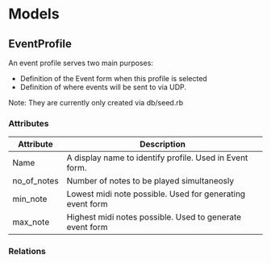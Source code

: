 # Models

## EventProfile

An event profile serves two main purposes:

* Definition of the Event form when this profile is selected
* Definition of where events will be sent to via UDP.

Note: They are currently only created via db/seed.rb

### Attributes

|Attribute | Description |
|----------|-------------|
|Name| A display name to identify profile. Used in Event form. |
|no_of_notes| Number of notes to be played simultaneosly |
| min_note | Lowest midi note possible. Used for generating event form |
| max_note | Highest midi notes possible. Used to generate event form | 

### Relations


